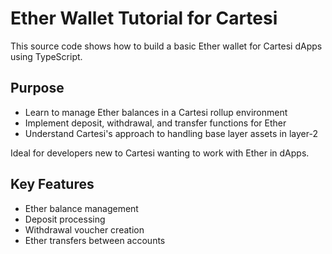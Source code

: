 # Ether Wallet Tutorial for Cartesi

This source code shows how to build a basic Ether wallet for Cartesi dApps using TypeScript.

## Purpose
- Learn to manage Ether balances in a Cartesi rollup environment
- Implement deposit, withdrawal, and transfer functions for Ether
- Understand Cartesi's approach to handling base layer assets in layer-2

Ideal for developers new to Cartesi wanting to work with Ether in dApps.

## Key Features
- Ether balance management
- Deposit processing
- Withdrawal voucher creation
- Ether transfers between accounts

